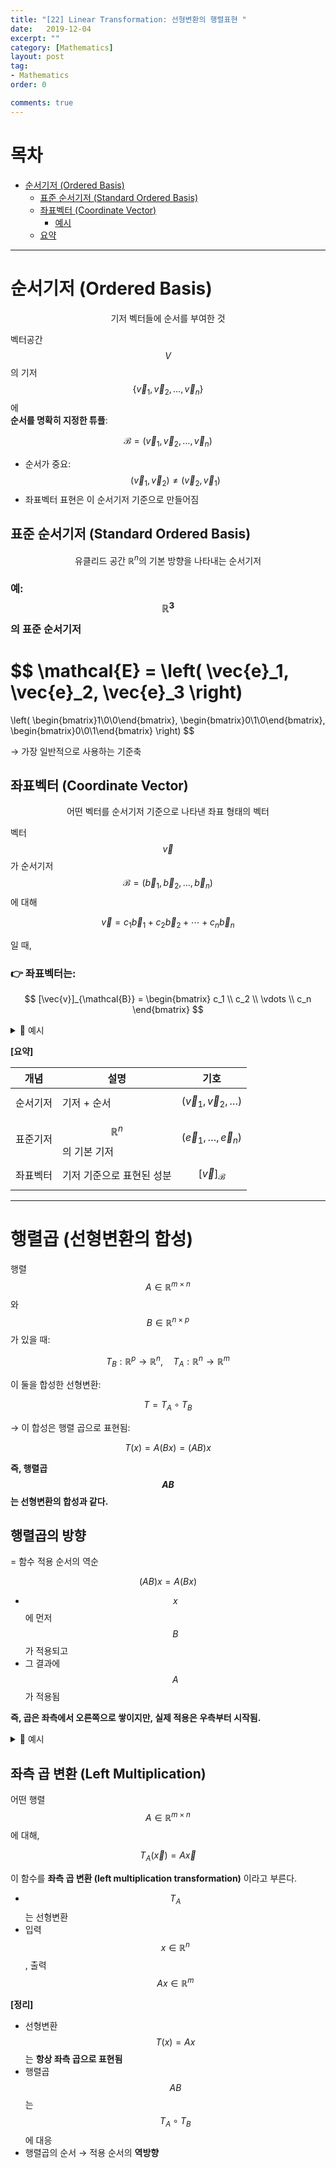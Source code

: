 ```yaml
---
title: "[22] Linear Transformation: 선형변환의 행렬표현 "
date:   2019-12-04
excerpt: ""
category: [Mathematics]
layout: post
tag:
- Mathematics
order: 0

comments: true
---
```




# 목차

- [순서기저 (Ordered Basis)](#순서기저-ordered-basis)
  * [표준 순서기저 (Standard Ordered Basis)](#표준-순서기저-standard-ordered-basis)
  * [좌표벡터 (Coordinate Vector)](#좌표벡터-coordinate-vector)
    + [예시](#예시)
  * [요약](#요약)



----




# 순서기저 (Ordered Basis)

$$
\text{기저 벡터들에 순서를 부여한 것}
$$



벡터공간 $$V$$의 기저 $$\{\vec{v}_1, \vec{v}_2, \dots, \vec{v}_n\}$$ 에  
**순서를 명확히 지정한 튜플**:

$$
\mathcal{B} = (\vec{v}_1, \vec{v}_2, \dots, \vec{v}_n)
$$

- 순서가 중요:  
  $$(\vec{v}_1, \vec{v}_2) \ne (\vec{v}_2, \vec{v}_1)$$  
- 좌표벡터 표현은 이 순서기저 기준으로 만들어짐


## 표준 순서기저 (Standard Ordered Basis)



$$
\text{유클리드 공간 } \mathbb{R}^n \text{의 기본 방향을 나타내는 순서기저}
$$

### 예: $$\mathbb{R}^3$$의 표준 순서기저

$$
\mathcal{E} = \left(
\vec{e}_1, \vec{e}_2, \vec{e}_3
\right)
=
\left(
\begin{bmatrix}1\\0\\0\end{bmatrix},
\begin{bmatrix}0\\1\\0\end{bmatrix},
\begin{bmatrix}0\\0\\1\end{bmatrix}
\right)
$$

→ 가장 일반적으로 사용하는 기준축



## 좌표벡터 (Coordinate Vector)


$$
\text{어떤 벡터를 순서기저 기준으로 나타낸 좌표 형태의 벡터}
$$

벡터 $$\vec{v}$$가 순서기저 $$\mathcal{B} = (\vec{b}_1, \vec{b}_2, \dots, \vec{b}_n)$$ 에 대해

$$
\vec{v} = c_1 \vec{b}_1 + c_2 \vec{b}_2 + \cdots + c_n \vec{b}_n
$$

일 때,

### 👉 좌표벡터는:

$$
[\vec{v}]_{\mathcal{B}} =
\begin{bmatrix}
c_1 \\
c_2 \\
\vdots \\
c_n
\end{bmatrix}
$$




<details>
<summary>🎯 예시 </summary>
<div markdown="1">


벡터 $$\vec{v} = \begin{bmatrix}5\\2\end{bmatrix}$$ 가 있고,  
기저 $$\mathcal{B} = \left(
\begin{bmatrix}1\\1\end{bmatrix},
\begin{bmatrix}1\\-1\end{bmatrix}
\right)$$ 이라고 하자.

$\vec{v}$를 다음과 같이 표현할 수 있다면:

$$
\vec{v} = 3 \cdot \begin{bmatrix}1\\1\end{bmatrix}
+ 2 \cdot \begin{bmatrix}1\\-1\end{bmatrix}
$$

→ $$[\vec{v}]_{\mathcal{B}} = \begin{bmatrix}3 \\ 2\end{bmatrix}$$


</div>
</details>  



**[요약]**    



| 개념 | 설명 | 기호 |
|------|------|------|
| 순서기저 | 기저 + 순서 | $$(\vec{v}_1, \vec{v}_2, \dots)$$ |
| 표준기저 | $$\mathbb{R}^n$$의 기본 기저 | $$(\vec{e}_1, \dots, \vec{e}_n)$$ |
| 좌표벡터 | 기저 기준으로 표현된 성분 | $$[\vec{v}]_{\mathcal{B}}$$ |





------

# 행렬곱 (선형변환의 합성)


행렬 $$A \in \mathbb{R}^{m \times n}$$ 와 $$B \in \mathbb{R}^{n \times p}$$ 가 있을 때:

$$
T_B: \mathbb{R}^p \to \mathbb{R}^n,\quad T_A: \mathbb{R}^n \to \mathbb{R}^m
$$

이 둘을 합성한 선형변환:

$$
T = T_A \circ T_B
$$

→ 이 합성은 행렬 곱으로 표현됨:

$$
T(x) = A(Bx) = (AB)x
$$

**즉, 행렬곱 $$AB$$는 선형변환의 합성과 같다.**



## 행렬곱의 방향

= 함수 적용 순서의 역순

$$
(AB)x = A(Bx)
$$

- $$x$$에 먼저 $$B$$가 적용되고  
- 그 결과에 $$A$$가 적용됨

**즉, 곱은 좌측에서 오른쪽으로 쌓이지만, 실제 적용은 우측부터 시작됨.**




<details>
<summary>🎯 예시 </summary>
<div markdown="1">



### 행렬:

$$
A = \begin{bmatrix}
1 & 0 \\
2 & 3
\end{bmatrix},\quad
B = \begin{bmatrix}
4 & 1 \\
0 & 5
\end{bmatrix}
$$

$$
AB = \begin{bmatrix}
4 & 1 \\
8 & 17
\end{bmatrix}
$$

벡터 $$x = \begin{bmatrix}1 \\ 2\end{bmatrix}$$ 에 대해,

$$
ABx = A(Bx)
$$


</div>
</details>  



## 좌측 곱 변환 (Left Multiplication)



어떤 행렬 $$A \in \mathbb{R}^{m \times n}$$ 에 대해,

$$
T_A(\vec{x}) = A\vec{x}
$$

이 함수를 **좌측 곱 변환 (left multiplication transformation)** 이라고 부른다.

- $$T_A$$는 선형변환
- 입력 $$x \in \mathbb{R}^n$$, 출력 $$A x \in \mathbb{R}^m$$


**[정리]**    
- 선형변환 $$T(x) = Ax$$는 **항상 좌측 곱으로 표현됨**
- 행렬곱 $$AB$$는 $$T_A \circ T_B$$에 대응
- 행렬곱의 순서 → 적용 순서의 **역방향**



